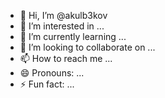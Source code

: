 - 👋 Hi, I’m @akulb3kov
- 👀 I’m interested in ...
- 🌱 I’m currently learning ...
- 💞️ I’m looking to collaborate on ...
- 📫 How to reach me ...
- 😄 Pronouns: ...
- ⚡ Fun fact: ...

<!---
akulb3kov/akulb3kov is a ✨ special ✨ repository because its `README.md` (this file) appears on your GitHub profile.
You can click the Preview link to take a look at your changes.
--->
